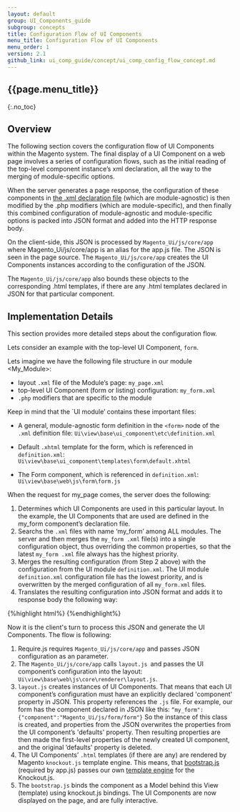 ```yaml
---
layout: default
group: UI_Components_guide
subgroup: concepts
title: Configuration Flow of UI Components
menu_title: Configuration Flow of UI Components
menu_order: 1
version: 2.1
github_link: ui_comp_guide/concept/ui_comp_config_flow_concept.md
---
```



## {{page.menu_title}}
{:.no_toc}

## Overview
The following section covers the configuration flow of UI Components within the Magento system. The final display of a UI Component on a web page involves a series of configuration flows, such as the initial reading of the top-level component instance’s xml declaration, all the way to the merging of module-specific options.

When the server generates a page response, the configuration of these components in [the .xml declaration file]({{page.baseurl}}ui_comp_guide/concepts/ui_comp_xmldeclaration_concept.html) (which are module-agnostic) is then modified by the .php modifiers (which are module-specific), and then finally this combined configuration of module-agnostic and module-specific options is packed into JSON format and added into the HTTP response body.

On the client-side, this JSON is processed by `Magento_Ui/js/core/app` where Magento_Ui/js/core/app is an alias for the app.js file. The JSON is seen in the page source. The `Magento_Ui/js/core/app` creates the UI Components instances according to the configuration of the JSON.

The `Magento_Ui/js/core/app` also bounds these objects to the corresponding .html templates, if there are any .html templates declared in JSON for that particular component.

## Implementation Details

This section provides more detailed steps about the configuration flow.

Lets consider an example with the top-level UI Component, `form`.

Lets imagine we have the following file structure in our module <My_Module>:

- layout `.xml` file of the Module’s page: `my_page.xml`
- top-level UI Component (form or listing) configuration: `my_form.xml` 
- `.php` modifiers that are specific to the module

Keep in mind that the `UI module’ contains these important files:

- A general, module-agnostic form definition in the `<form>` node of the `.xml` definition file: `Ui\view\base\ui_component\etc\definition.xml`     

- Default `.xhtml` template for the form, which is referenced in `definition.xml`: `Ui\view\base\ui_component\templates\form\default.xhtml`
- The Form component, which is referenced in `definition.xml`: `Ui\view\base\web\js\form\form.js`

When the request for my_page comes, the server does the following:

1. Determines which UI Components are used in this particular layout. In the example, the UI Components that are used are defined in the my_form component’s declaration file.
2. Searchs the `.xml` files with name ‘my_form’ among ALL modules. The server and then merges the `my_form .xml` file(s) into a single configuration object, thus overriding
the common properties, so that the latest `my_form .xml` file always has the highest priority.
1. Merges the resulting configuration (from Step 2 above) with the configuration from the UI module `definition.xml`. The UI module `definition.xml` configuration file has the lowest priority, and is overwritten by the merged configuration of all `my_form.xml` files.
2. Translates the resulting configuration into JSON format and adds it to response body the following way:

{%highlight html%}
	<script type="text/x-magento-init">{"*": {"Magento_Ui/js/core/app":{<JSON_configuration>}}}</script>
{%endhighlight%}

Now it is the client's turn to process this JSON and generate the UI Components. The flow is following:

1. Require.js requires `Magento_Ui/js/core/app` and passes JSON configuration as an parameter. <!-- question:link to http://devdocs.magento.com/guides/v2.1/javascript-dev-guide/javascript/js_init.html) -->
2. The `Magento_Ui/js/core/app` calls `layout.js `and passes the UI component’s configuration into the layout: `Ui\view\base\web\js\core\renderer\layout.js`.
3. `layout.js` creates instances of UI Components. That means that each UI component’s configuration must have an explicitly declared 'component' property in JSON. This property references the `.js` file. For example, our form has the component declared in JSON like this:	`“my_form":{"component":"Magento_Ui/js/form/form"}`
So the instance of this class is created, and properties from the JSON overwrites the properties from the UI component’s 'defaults' property. Then resulting properties are then made the first-level properties of the newly created UI component, and the original ’defaults' property is deleted.
4. The UI Components’ `.html` templates (if there are any) are rendered by Magento `knockout.js` template engine. This means, that [bootstrap.js]({{site.mage2100url}}app/code/Magento/Ui/view/base/web/js/lib/knockout/bootstrap.js) (required by app.js) passes our own [template engine]({{site.mage2100url}}app/code/Magento/Ui/view/base/web/js/lib/knockout/template/engine.js) for the Knockout.js.
5. The `bootstrap.js` binds the component as a Model behind this View (template) using knockout.js bindings. The UI Components are now displayed on the page, and are fully interactive.
